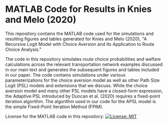 # MATLAB Code for Results in Knies and Melo (2020)
This repository contains the MATLAB code used for the simulations and resulting figures and tables generated for Knies and Melo (2020), "A Recursive Logit Model with Choice Aversion and Its Application to Route Choice Analysis." 

The code in this repository simulates route choice probabilities and welfare calculations across the relevant transportation network examples discussed in our main text and generates the subsequent figures and tables included in our paper. The code contains simulations under various parameterizations for the choice aversion model as well as other Path Size Logit (PSL) models and extensions that we discuss. While the choice aversion model and many other PSL models have a closed-form expression, the Adaptive PSL introduced by Duncan et al. (2020) requires a fixed-point iteration algorithm. The algorithm used in our code for the APSL model is the simple Fixed-Point Iteration Method (FPIM). 

License for the MATLAB code in this repository: [![License: MIT](https://img.shields.io/badge/License-MIT-yellow.svg)](https://opensource.org/licenses/MIT)
